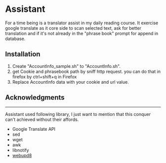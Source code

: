 # Assistant
For a time being is a translator assist in my daily reading course.
It exercise google translate as it core side to scan selected text, ask for better translation and if it's not already in the "phrase book" prompt for append in database.

## Installation
1. Create "AccountInfo_sample.sh" to "AccountInfo.sh".
2. get Cookie and phrasebook path by sniff http request. you can do that in firefox by ctrl+shift+q in Firefox
3. Replace AccountInfo data with your cookie and url value.


## Acknowledgments
--------------
Assistant used following library, I just want to mention that this conquer can't achieved without their affords.
- Google Translate API
- sed
- wget
- awk
- libnotify
- [webupd8](http://www.webupd8.org/2016/03/translate-any-text-you-select-on-your.html)
